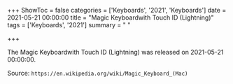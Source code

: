 +++
ShowToc = false
categories = ['Keyboards', '2021', 'Keyboards']
date = 2021-05-21 00:00:00
title = "Magic Keyboardwith Touch ID (Lightning)"
tags = ['Keyboards', '2021']
summary = " "

+++

The Magic Keyboardwith Touch ID (Lightning) was released on 2021-05-21 00:00:00.

Source: `https://en.wikipedia.org/wiki/Magic_Keyboard_(Mac)`
